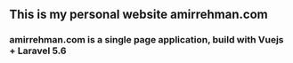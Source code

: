 ## This is my personal website amirrehman.com

### amirrehman.com is a single page application, build with Vuejs + Laravel 5.6